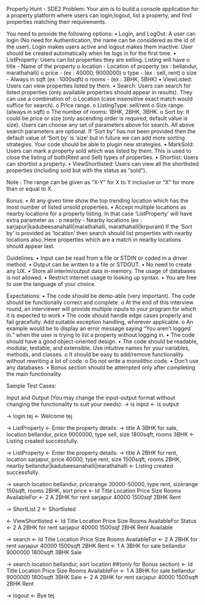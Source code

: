 Property Hunt - SDE2
Problem:
Your aim is to build a console application for a property platform where users can login,logout, list a property, and find properties matching their requirements.

You need to provide the following options:
•	Login, and LogOut: A user can login (No need for Authentication, the name can be considered as the id of the user). Login makes users active and logout makes them inactive. User should be created automatically when he logs in for the first time.
•	ListProperty: Users can list properties they are selling. Listing will have
o	title - Name of the property
o	location - Location of property (ex : bellandur, marathahalli)
o	price - (ex : 40000, 9000000)
o	type - (ex : sell, rent)
o	size - Always in sqft (ex : 1000sqft)
o	rooms - (ex : 3BHK, 5BHK)
•	ViewListed: Users can view properties listed by them.
•	Search: Users can search for listed properties (only available properties should appear in results). They can use a combination of:
o	Location (case insensitive exact match would suffice for search).
o	Price range.
o	ListingType: sell/rent
o	Size range. (always in sqft)
o	The number of rooms: 1BHK, 2BHK, 3BHK.
o	Sort by: It could be price or size (only ascending order is required, default value is size).
Users can choose any set of parameters above for search. All above search parameters are optional. If ‘Sort by” has not been provided then the default value of ‘Sort by’ is ‘size’ but in future we can add more sorting strategies. Your code should be able to plugin new strategies. 
•	MarkSold: Users can mark a property sold which was listed by them. This is used to close the listing of both(Rent and Sell) types of properties.
•	Shortlist: Users can shortlist a property.
•	ViewShortlisted: Users can view all the shortlisted properties (including sold but with the status as “sold”).

Note : The range can be given as “X-Y” for X to Y inclusive or “X” for more than or equal to X.

Bonus:
•	At any given time show the top trending location which has the most number of listed unsold properties.
•	Accept multiple locations as nearby locations for a property listing. In that case ‘ListProperty’ will have extra parameter as : 
o	nearby - Nearby locations (ex : sarjapur|kadubeesanahalli|marathahalli, marathahalli|krpuram)
If the ‘Sort by’ is provided as ‘location’ then search should list properties with nearby locations also. Here properties which are a match in nearby locations should appear last. 

Guidelines:
•	Input can be read from a file or STDIN or coded in a driver method.
•	Output can be written to a file or STDOUT.
•	No need to create any UX.
•	Store all interim/output data in-memory. The usage of databases is not allowed.
•	Restrict internet usage to looking up syntax.
•	You are free to use the language of your choice.

Expectations:
•	The code should be demo-able (very important). The code  should be functionally correct and complete.
o	At the end of this interview round, an interviewer will provide multiple inputs to your program for which it is expected to work 
•	The code should handle edge cases properly and fail gracefully. Add suitable exception handling, wherever applicable.
o	An example would be to display an error message saying “You aren’t logged in.” when the user is trying to list a property without logging in.
•	The code should have a good object-oriented design.
•	The code should be readable, modular, testable, and extensible. Use intuitive names for your variables, methods, and classes.
o	It should be easy to add/remove functionality without rewriting a lot of code.
o	Do not write a monolithic code.
•	Don’t use any databases.
•	Bonus section should be attempted only after completing the main functionality

Sample Test Cases:

Input and Output (You may change the input-output format without changing the functionality to suit your needs):
→ is input
← is output


→ login tej
← Welcome tej

→ ListProperty
← Enter the property details:
→ title A 3BHK for sale, location bellandur, price 9000000, type sell, size 1800sqft, rooms 3BHK
← Listing created successfully.

→ ListProperty
← Enter the property details:
→ title A 2BHK for rent, location sarjapur, price 40000, type rent, size 1500sqft, rooms 2BHK, nearby bellandur|kadubeesanahalli|marathahalli
← Listing created successfully.

→ search location bellandur, pricerange 30000-50000, type rent, sizerange 150sqft, rooms 2BHK, sort price
← Id	Title			Location	Price	Size	Rooms	AvailableFor
← 2	A 2BHK for rent 	sarjapur 	40000 	1500sqf 2BHK	Rent

→ ShortList 2
← Shortlisted

← ViewShortlisted
← Id	Title			Location	Price	Size	Rooms	AvailableFor	Status
← 2	A 2BHK for rent 	sarjapur 	40000 	1500sqf 2BHK	Rent		Available

→ search
← Id	Title			Location	Price		Size		Rooms	AvailableFor
← 2	A 2BHK for rent 	sarjapur 	40000	 	1500sqft 	2BHK	Rent
← 1	A 3BHK for sale	bellandur	9000000	1800sqft 	3BHK	Sale

→ search location bellandur, sort location ##(only for Bonus section)
← Id	Title			Location	Price		Size		Rooms	AvailableFor
← 1	A 3BHK for sale	bellandur	9000000	1800sqft 	3BHK	Sale
← 2	A 2BHK for rent 	sarjapur 	40000	 	1500sqft 	2BHK	Rent

→ logout 
← Bye tej


